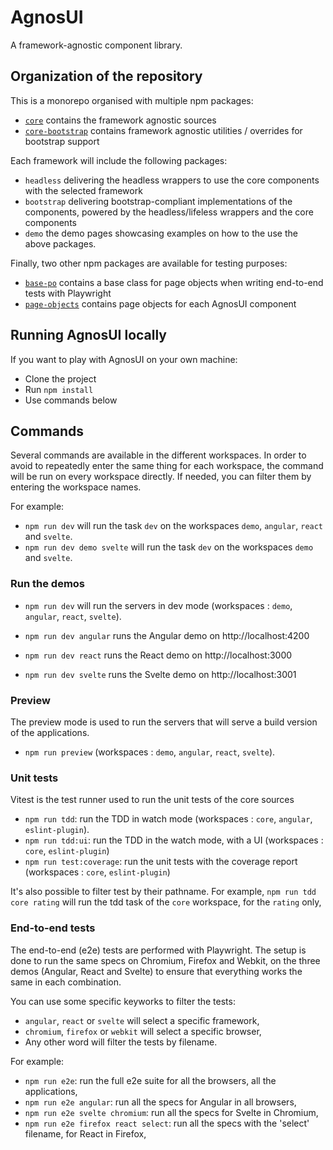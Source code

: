 # AgnosUI

A framework-agnostic component library.

## Organization of the repository

This is a monorepo organised with multiple npm packages:

- [`core`](core) contains the framework agnostic sources
- [`core-bootstrap`](core-bootstrap) contains framework agnostic utilities / overrides for bootstrap support

Each framework will include the following packages:

- `headless` delivering the headless wrappers to use the core components with the selected framework
- `bootstrap` delivering bootstrap-compliant implementations of the components, powered by the headless/lifeless wrappers and the core components
- `demo` the demo pages showcasing examples on how to the use the above packages.

Finally, two other npm packages are available for testing purposes:

- [`base-po`](base-po) contains a base class for page objects when writing end-to-end tests with Playwright
- [`page-objects`](page-objects) contains page objects for each AgnosUI component

## Running AgnosUI locally

If you want to play with AgnosUI on your own machine:

- Clone the project
- Run `npm install`
- Use commands below

## Commands

Several commands are available in the different workspaces. In order to avoid to repeatedly enter the same thing for each workspace, the command will be run on every workspace directly. If needed, you can filter them by entering the workspace names.

For example:

- `npm run dev` will run the task `dev` on the workspaces `demo`, `angular`, `react` and `svelte`.
- `npm run dev demo svelte` will run the task `dev` on the workspaces `demo` and `svelte`.

### Run the demos

- `npm run dev` will run the servers in dev mode (workspaces : `demo`, `angular`, `react`, `svelte`).

- `npm run dev angular` runs the Angular demo on http://localhost:4200
- `npm run dev react` runs the React demo on http://localhost:3000
- `npm run dev svelte` runs the Svelte demo on http://localhost:3001

### Preview

The preview mode is used to run the servers that will serve a build version of the applications.

- `npm run preview` (workspaces : `demo`, `angular`, `react`, `svelte`).

### Unit tests

Vitest is the test runner used to run the unit tests of the core sources

- `npm run tdd`: run the TDD in watch mode (workspaces : `core`, `angular`, `eslint-plugin`).
- `npm run tdd:ui`: run the TDD in the watch mode, with a UI (workspaces : `core`, `eslint-plugin`)
- `npm run test:coverage`: run the unit tests with the coverage report (workspaces : `core`, `eslint-plugin`)

It's also possible to filter test by their pathname. For example, `npm run tdd core rating` will run the tdd task of the `core` workspace, for the `rating` only,

### End-to-end tests

The end-to-end (e2e) tests are performed with Playwright. The setup is done to run the same specs on Chromium, Firefox and Webkit, on the three demos (Angular, React and Svelte) to ensure that everything works the same in each combination.

You can use some specific keyworks to filter the tests:

- `angular`, `react` or `svelte` will select a specific framework,
- `chromium`, `firefox` or `webkit` will select a specific browser,
- Any other word will filter the tests by filename.

For example:

- `npm run e2e`: run the full e2e suite for all the browsers, all the applications,
- `npm run e2e angular`: run all the specs for Angular in all browsers,
- `npm run e2e svelte chromium`: run all the specs for Svelte in Chromium,
- `npm run e2e firefox react select`: run all the specs with the 'select' filename, for React in Firefox,
